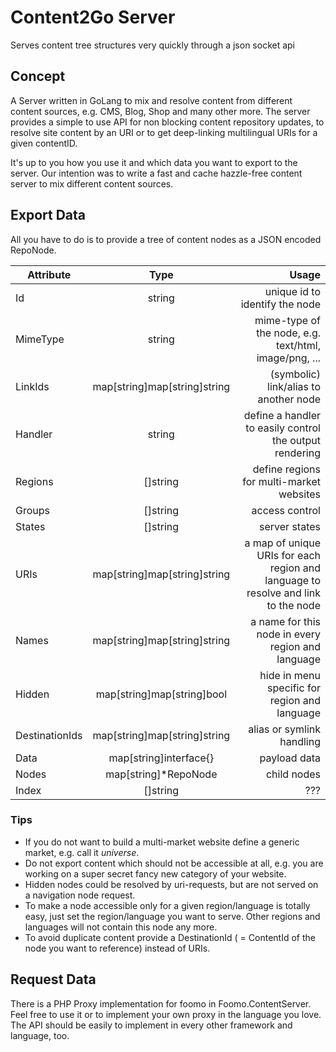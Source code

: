 Content2Go Server
===========

Serves content tree structures very quickly through a json socket api

## Concept

A Server written in GoLang to mix and resolve content from different content sources, e.g. CMS, Blog, Shop and many other more. The server provides a simple to use API for non blocking content repository updates, to resolve site content by an URI or to get deep-linking multilingual URIs for a given contentID.

It's up to you how you use it and which data you want to export to the server. Our intention was to write a fast and cache hazzle-free content server to mix different content sources.

## Export Data

All you have to do is to provide a tree of content nodes as a JSON encoded RepoNode.


| Attribute | Type | Usage |
| ------------- |:-------------:| -----:|
| Id | string | unique id to identify the node |
| MimeType | string | mime-type of the node, e.g. text/html, image/png, ... |
| LinkIds | map[string]map[string]string | (symbolic) link/alias to another node |
| Handler | string | define a handler to easily control the output rendering |
| Regions | []string | define regions for multi-market websites |
| Groups | []string | access control |
| States | []string | server states |
| URIs | map[string]map[string]string | a map of unique URIs for each region and language to resolve and link to the node |
| Names | map[string]map[string]string | a name for this node in every region and language |
| Hidden | map[string]map[string]bool | hide in menu specific for region and language |
| DestinationIds | map[string]map[string]string | alias or symlink handling |
| Data | map[string]interface{} | payload data |
| Nodes | map[string]*RepoNode | child nodes |
| Index | []string | ??? |


### Tips

* If you do not want to build a multi-market website define a generic market, e.g. call it _universe_.
* Do not export content which should not be accessible at all, e.g. you are working on a super secret fancy new category of your website.
* Hidden nodes could be resolved by uri-requests, but are not served on a navigation node request.
* To make a node accessible only for a given region/language is totally easy, just set the region/language you want to serve. Other regions and languages will not contain this node any more.
* To avoid duplicate content provide a DestinationId ( = ContentId of the node you want to reference) instead of URIs.

## Request Data

There is a PHP Proxy implementation for foomo in Foomo.ContentServer. Feel free to use it or to implement your own proxy in the language you love. The API should be easily to implement in every other framework and language, too.

